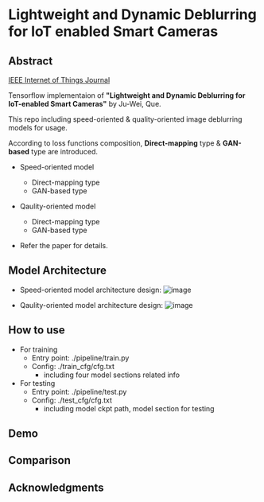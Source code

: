# Lightweight and Dynamic Deblurring for IoT enabled Smart Cameras

## Abstract
[IEEE Internet of Things Journal](https://ieeexplore.ieee.org/document/9776515)

Tensorflow implementaion of **"Lightweight and Dynamic Deblurring for IoT-enabled Smart Cameras"** by Ju-Wei, Que. 

This repo including speed-oriented & quality-oriented image deblurring models for usage. <br>

According to loss functions composition, **Direct-mapping** type & **GAN-based** type are introduced.
  - Speed-oriented model
    - Direct-mapping type
    - GAN-based type
 
  - Qaulity-oriented model
    - Direct-mapping type
    - GAN-based type  

  - Refer the paper for details.

## Model Architecture

- Speed-oriented model architecture design:
![image](https://user-images.githubusercontent.com/35868815/174267732-f6a64672-640e-45ec-8261-7e377106269e.png)

- Qaulity-oriented model architecture design:
![image](https://user-images.githubusercontent.com/35868815/174268689-ca31fa8c-ed76-4d47-8835-9c40ab5ec9b6.png)

## How to use

- For training
  - Entry point: ./pipeline/train.py
  - Config: ./train_cfg/cfg.txt
    - including four model sections related info
- For testing
  - Entry point: ./pipeline/test.py
  - Config: ./test_cfg/cfg.txt
    - including model ckpt path, model section for testing

## Demo

## Comparison

## Acknowledgments
